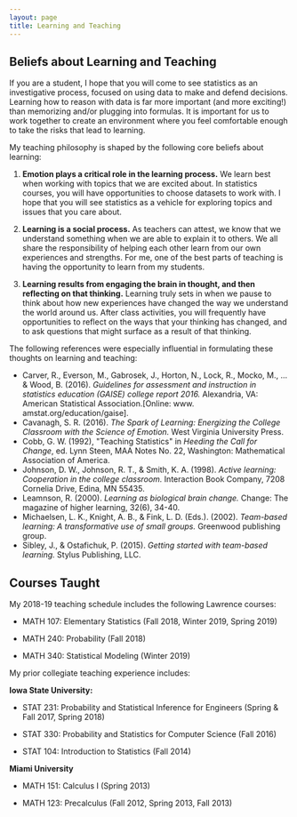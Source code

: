 ```yaml
---
layout: page
title: Learning and Teaching
---
```


## Beliefs about Learning and Teaching

If you are a student, I hope that you will come to see statistics as an investigative process, focused on using data to make and defend decisions. Learning how to reason with data is far more important (and more exciting!) than memorizing and/or plugging into formulas. It is important for us to work together to create an environment where you feel comfortable enough to take the risks that lead to learning.

My teaching philosophy is shaped by the following core beliefs about learning: 

1) **Emotion plays a critical role in the learning process.**
We learn best when working with topics that we are excited about. In statistics courses, you will have opportunities to choose datasets to work with. I hope that you will see statistics as a vehicle for exploring topics and issues that you care about. 

2) **Learning is a social process.**
As teachers can attest, we know that we understand something when we are able to explain it to others. We all share the responsibility of helping each other learn from our own experiences and strengths. For me, one of the best parts of teaching is having the opportunity to learn from my students. 

3) **Learning results from engaging the brain in thought, and then reflecting on that thinking.**
Learning truly sets in when we pause to think about how new experiences have changed the way we understand the world around us. After class activities, you will frequently have opportunities to reflect on the ways that your thinking has changed, and to ask questions that might surface as a result of that thinking. 

The following references were especially influential in formulating these thoughts on learning and teaching:

* Carver, R., Everson, M., Gabrosek, J., Horton, N., Lock, R., Mocko, M., ... & Wood, B. (2016). *Guidelines for assessment and instruction in statistics education (GAISE) college report 2016.* Alexandria, VA: American Statistical Association.[Online: www. amstat.org/education/gaise]. 
* Cavanagh, S. R. (2016). *The Spark of Learning: Energizing the College Classroom with the Science of Emotion.* West Virginia University Press. 
* Cobb, G. W.  (1992), "Teaching Statistics" in *Heeding the Call for Change*, ed. Lynn Steen, MAA Notes No. 22, Washington: Mathematical Association of America.  
* Johnson, D. W., Johnson, R. T., & Smith, K. A. (1998). *Active learning: Cooperation in the college classroom.* Interaction Book Company, 7208 Cornelia Drive, Edina, MN 55435. 
* Leamnson, R. (2000). *Learning as biological brain change.* Change: The magazine of higher learning, 32(6), 34-40. 
* Michaelsen, L. K., Knight, A. B., & Fink, L. D. (Eds.). (2002). *Team-based learning: A transformative use of small groups.* Greenwood publishing group. 
* Sibley, J., & Ostafichuk, P. (2015). *Getting started with team-based learning.* Stylus Publishing, LLC. 


## Courses Taught

My 2018-19 teaching schedule includes the following Lawrence courses:

* MATH 107: Elementary Statistics  (Fall 2018, Winter 2019, Spring 2019)

* MATH 240: Probability (Fall 2018)  

* MATH 340: Statistical Modeling (Winter 2019)  

My prior collegiate teaching experience includes:

**Iowa State University:**

* STAT 231: Probability and Statistical Inference for Engineers (Spring & Fall 2017, Spring 2018) 

* STAT 330: Probability and Statistics for Computer Science (Fall 2016)

* STAT 104: Introduction to Statistics (Fall 2014) 

**Miami University**

* MATH 151: Calculus I (Spring 2013)

* MATH 123: Precalculus (Fall 2012, Spring 2013, Fall 2013)



